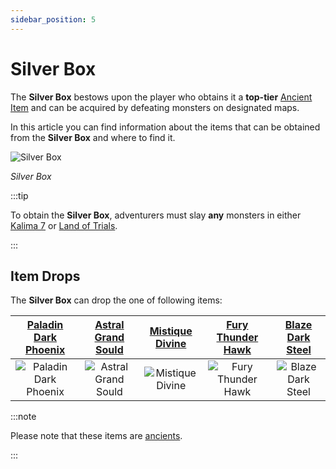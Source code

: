 ```yaml
---
sidebar_position: 5
---
```


# Silver Box

The **Silver Box** bestows upon the player who obtains it a **top-tier** [Ancient Item](/items/ancient-items) and can be acquired by defeating monsters on designated maps.

In this article you can find information about the items that can be obtained from the **Silver Box** and where to find it.

![Silver Box](/img/items/item-bags/silver-box.png)

_Silver Box_

:::tip

To obtain the **Silver Box**, adventurers must slay **any** monsters in either [Kalima 7](/maps/kalima) or [Land of Trials](/maps/land-of-trials).

:::

## Item Drops

The **Silver Box** can drop the one of following items:

|   [Paladin Dark Phoenix](/items/ancient-items/#ancient-sets)   |  [Astral Grand Sould](/items/ancient-items/#ancient-sets)  | [Mistique Divine](/items/ancient-items/#ancient-sets) |   [Fury Thunder Hawk](/items/ancient-items/#ancient-sets)   |  [Blaze Dark Steel](/items/ancient-items/#ancient-sets)  |
| :------------------------------------------------------------: | :--------------------------------------------------------: | :---------------------------------------------------: | :---------------------------------------------------------: | :------------------------------------------------------: |
| ![Paladin Dark Phoenix](/img/items/armors/dk/dark-phoenix.png) | ![Astral Grand Sould](/img/items/armors/dw/grand-soul.png) |  ![Mistique Divine](/img/items/armors/fe/divine.png)  | ![Fury Thunder Hawk](/img/items/armors/mg/thunder-hawk.png) | ![Blaze Dark Steel](/img/items/armors/dl/dark-steel.png) |

:::note

Please note that these items are [ancients](/items/ancient-items).

:::
